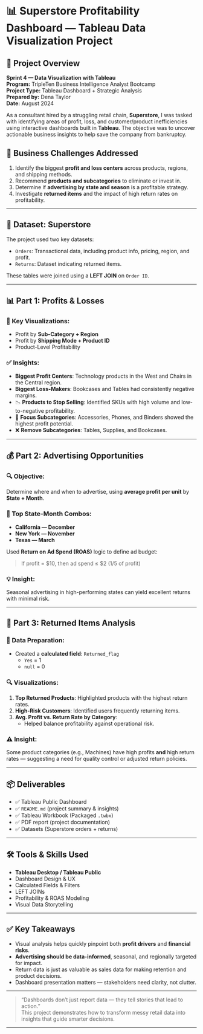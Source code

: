 # 📊 Superstore Profitability Dashboard — Tableau Data Visualization Project

## 🏬 Project Overview
**Sprint 4 — Data Visualization with Tableau**  
**Program:** TripleTen Business Intelligence Analyst Bootcamp  
**Project Type:** Tableau Dashboard + Strategic Analysis  
**Prepared by:** Dena Taylor  
**Date:** August 2024

As a consultant hired by a struggling retail chain, **Superstore**, I was tasked with identifying areas of profit, loss, and customer/product inefficiencies using interactive dashboards built in **Tableau**. The objective was to uncover actionable business insights to help save the company from bankruptcy.


## 🧠 Business Challenges Addressed

1. Identify the biggest **profit and loss centers** across products, regions, and shipping methods.
2. Recommend **products and subcategories** to eliminate or invest in.
3. Determine if **advertising by state and season** is a profitable strategy.
4. Investigate **returned items** and the impact of high return rates on profitability.

---

## 🧾 Dataset: Superstore

The project used two key datasets:

- `Orders`: Transactional data, including product info, pricing, region, and profit.
- `Returns`: Dataset indicating returned items.

These tables were joined using a **LEFT JOIN** on `Order ID`.

---

## 📊 Part 1: Profits & Losses

### 🔹 Key Visualizations:
- Profit by **Sub-Category + Region**
- Profit by **Shipping Mode + Product ID**
- Product-Level Profitability

### ✅ Insights:
- **Biggest Profit Centers**: Technology products in the West and Chairs in the Central region.
- **Biggest Loss-Makers**: Bookcases and Tables had consistently negative margins.
- 📉 **Products to Stop Selling**: Identified SKUs with high volume and low-to-negative profitability.
- 🎯 **Focus Subcategories**: Accessories, Phones, and Binders showed the highest profit potential.
- ❌ **Remove Subcategories**: Tables, Supplies, and Bookcases.

---

## 💰 Part 2: Advertising Opportunities

### 🔍 Objective:
Determine where and when to advertise, using **average profit per unit** by **State + Month**.

### 📍 Top State-Month Combos:
- **California — December**
- **New York — November**
- **Texas — March**

Used **Return on Ad Spend (ROAS)** logic to define ad budget:
> If profit = \$10, then ad spend ≤ \$2 (1/5 of profit)

### 💡 Insight:
Seasonal advertising in high-performing states can yield excellent returns with minimal risk.

---

## 🔁 Part 3: Returned Items Analysis

### 🔄 Data Preparation:
- Created a **calculated field**: `Returned_flag`  
  - `Yes` = 1  
  - `null` = 0

### 🔍 Visualizations:
1. **Top Returned Products**: Highlighted products with the highest return rates.
2. **High-Risk Customers**: Identified users frequently returning items.
3. **Avg. Profit vs. Return Rate by Category**:
   - Helped balance profitability against operational risk.

### ⚠️ Insight:
Some product categories (e.g., Machines) have high profits **and** high return rates — suggesting a need for quality control or adjusted return policies.

---

## 📦 Deliverables

- ✅ Tableau Public Dashboard
- ✅ `README.md` (project summary & insights)
- ✅ Tableau Workbook (Packaged `.twbx`)
- ✅ PDF report (project documentation)
- ✅ Datasets (Superstore orders + returns)

---

## 🛠️ Tools & Skills Used

- **Tableau Desktop / Tableau Public**
- Dashboard Design & UX
- Calculated Fields & Filters
- LEFT JOINs
- Profitability & ROAS Modeling
- Visual Data Storytelling

---

## ✅ Key Takeaways

- Visual analysis helps quickly pinpoint both **profit drivers** and **financial risks**.
- **Advertising should be data-informed**, seasonal, and regionally targeted for impact.
- Return data is just as valuable as sales data for making retention and product decisions.
- Dashboard presentation matters — stakeholders need clarity, not clutter.

---

> “Dashboards don’t just report data — they tell stories that lead to action.”  
> This project demonstrates how to transform messy retail data into insights that guide smarter decisions.

---
